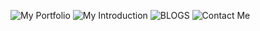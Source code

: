 ![My Portfolio](https://user-images.githubusercontent.com/97353931/208463757-85bd3846-2087-4abe-9c2d-68629b1dc77f.png)
![My Introduction](https://user-images.githubusercontent.com/97353931/208463781-740bd166-cb43-42dc-b52d-a6d193f3957d.png)
![BLOGS](https://user-images.githubusercontent.com/97353931/208463796-e76909b1-bee1-4df9-9975-4343d86f9fdc.png)
![Contact Me](https://user-images.githubusercontent.com/97353931/208463827-124cc20f-bc63-4695-805f-c427ca65ef44.png)
